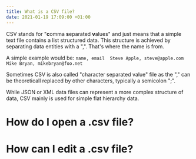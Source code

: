 ```yaml
---
title: What is a CSV file?
date: 2021-01-19 17:09:00 +01:00
---
```


CSV stands for "**c**omma **s**eparated **v**alues" and just means that a simple text file contains a list structured data. This structure is achieved by separating data entities with a ",". That's where the name is from. 

A simple example would be:
`name, email 
Steve Apple, steve@apple.com 
Mike Bryan, mikebryan@foo.net`

Sometimes CSV is also called "character separated value" file as the "," can be theoreticall replaced by other characters, typically a semicolon ";".

While JSON or XML data files can represent a more complex structure of data, CSV mainly is used for simple flat hierarchy data.


# How do I open a .csv file?

# How can I edit a .csv file?